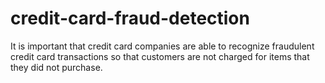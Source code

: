 # credit-card-fraud-detection
It is important that credit card companies are able to recognize fraudulent credit card transactions so that customers are not charged for items that they did not purchase.
